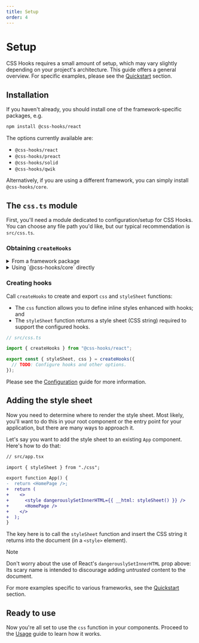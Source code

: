 ```yaml
---
title: Setup
order: 4
---
```


# Setup

CSS Hooks requires a small amount of setup, which may vary slightly depending on
your project's architecture. This guide offers a general overview. For specific
examples, please see the [Quickstart](../quickstart/index.md) section.

## Installation

If you haven't already, you should install one of the framework-specific
packages, e.g.

```bash
npm install @css-hooks/react
```

The options currently available are:

- `@css-hooks/react`
- `@css-hooks/preact`
- `@css-hooks/solid`
- `@css-hooks/qwik`

Alternatively, if you are using a different framework, you can simply install
`@css-hooks/core`.

## The `css.ts` module

First, you'll need a module dedicated to configuration/setup for CSS Hooks. You
can choose any file path you'd like, but our typical recommendation is
`src/css.ts`.

### Obtaining `createHooks`

<details>
<summary>From a framework package</summary>

If you are using one of the framework packages listed above, then you can simply
import the `createHooks` function.

```typescript
// src/css.ts

import { createHooks } from "@css-hooks/react";
```

</details>

<details>
<summary>Using `@css-hooks/core` directly</summary>

If you are using `@css-hooks/core` rather than a framework-specific flavor of
CSS Hooks, then you will first need to create a `createHooks` function tailored
to your use case.

In this case, call the `buildHooksSystem` function to produce `createHooks`:

```typescript
// src/css.ts

import { buildHooksSystem } from "@css-hooks/core";

const createHooks = buildHooksSystem();
```

The default `createHooks` function has the following characteristics:

1. It types style objects as `Record<string, unknown>`, meaning that it doesn't
   offer much type safety for CSS properties.
2. It doesn't transform CSS values when converting them to strings; e.g. it
   won't automatically append `px` to a length defined as a `number` like some
   app frameworks do.

If you would like to override the default type for CSS properties, you can pass
a generic argument accordingly. For example, here's how you can integrate
[`csstype`](https://www.npmjs.com/package/csstype):

```typescript
// src/css.ts

import { buildHooksSystem } from "@css-hooks/core";
import type * as CSS from "csstype";

const createHooks = buildHooksSystem<CSS.Properties>();
```

If you would like to use custom logic for converting values to strings, you can
pass this as a callback function:

```typescript
// src/css.ts

import { buildHooksSystem } from "@css-hooks/core";
import type * as CSS from "csstype";
import { isUnitlessNumber } from "unitless";

const createHooks = buildHooksSystem<CSS.Properties<string | number>>(
  (propertyName, value) => {
    switch (typeof value) {
      case "string":
        return value;
      case "number":
        return isUnitlessNumber(propertyName) ? `${value}` : `${value}px`;
      default:
        return null; // return null when the value can't be stringified
    }
  },
);
```

Once you have created your `createHooks` function, proceed to the next section.

</details>

### Creating hooks

Call `createHooks` to create and export `css` and `styleSheet` functions:

- The `css` function allows you to define inline styles enhanced with hooks; and
- The `styleSheet` function returns a style sheet (CSS string) required to
  support the configured hooks.

```typescript
// src/css.ts

import { createHooks } from "@css-hooks/react";

export const { styleSheet, css } = createHooks({
  // TODO: Configure hooks and other options.
});
```

Please see the [Configuration](../configuration/index.md) guide for more
information.

## Adding the style sheet

Now you need to determine where to render the style sheet. Most likely, you'll
want to do this in your root component or the entry point for your application,
but there are many ways to approach it.

Let's say you want to add the style sheet to an existing `App` component. Here's
how to do that:

```diff
// src/app.tsx

import { styleSheet } from "./css";

export function App() {
-  return <HomePage />;
+  return (
+    <>
+      <style dangerouslySetInnerHTML={{ __html: styleSheet() }} />
+      <HomePage />
+    </>
+  );
}
```

The key here is to call the `styleSheet` function and insert the CSS string it
returns into the document (in a `<style>` element).

<!-- prettier-ignore-start -->
> [!NOTE]
> Don't worry about the use of React's `dangerouslySetInnerHTML` prop above: Its
> scary name is intended to discourage adding _untrusted_ content to the document.
<!-- prettier-ignore-end -->

For more examples specific to various frameworks, see the
[Quickstart](../quickstart/index.md) section.

## Ready to use

Now you're all set to use the `css` function in your components. Proceed to the
[Usage](../usage/index.md) guide to learn how it works.
